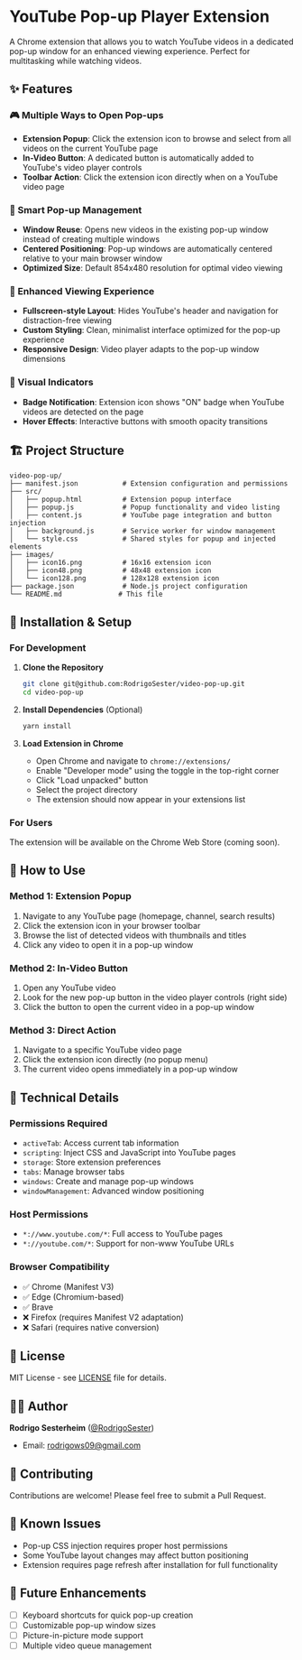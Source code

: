 # YouTube Pop-up Player Extension

A Chrome extension that allows you to watch YouTube videos in a dedicated pop-up window for an enhanced viewing experience. Perfect for multitasking while watching videos.

## ✨ Features

### 🎮 Multiple Ways to Open Pop-ups
- **Extension Popup**: Click the extension icon to browse and select from all videos on the current YouTube page
- **In-Video Button**: A dedicated button is automatically added to YouTube's video player controls
- **Toolbar Action**: Click the extension icon directly when on a YouTube video page

### 🎯 Smart Pop-up Management
- **Window Reuse**: Opens new videos in the existing pop-up window instead of creating multiple windows
- **Centered Positioning**: Pop-up windows are automatically centered relative to your main browser window
- **Optimized Size**: Default 854x480 resolution for optimal video viewing

### 🎨 Enhanced Viewing Experience
- **Fullscreen-style Layout**: Hides YouTube's header and navigation for distraction-free viewing
- **Custom Styling**: Clean, minimalist interface optimized for the pop-up experience
- **Responsive Design**: Video player adapts to the pop-up window dimensions

### 📱 Visual Indicators
- **Badge Notification**: Extension icon shows "ON" badge when YouTube videos are detected on the page
- **Hover Effects**: Interactive buttons with smooth opacity transitions

## 🏗️ Project Structure

```
video-pop-up/
├── manifest.json           # Extension configuration and permissions
├── src/
│   ├── popup.html          # Extension popup interface
│   ├── popup.js            # Popup functionality and video listing
│   ├── content.js          # YouTube page integration and button injection
│   ├── background.js       # Service worker for window management
│   └── style.css           # Shared styles for popup and injected elements
├── images/
│   ├── icon16.png          # 16x16 extension icon
│   ├── icon48.png          # 48x48 extension icon
│   └── icon128.png         # 128x128 extension icon
├── package.json            # Node.js project configuration
└── README.md              # This file
```

## 🚀 Installation & Setup

### For Development

1. **Clone the Repository**
   ```bash
   git clone git@github.com:RodrigoSester/video-pop-up.git
   cd video-pop-up
   ```

2. **Install Dependencies** (Optional)
   ```bash
   yarn install
   ```

3. **Load Extension in Chrome**
   - Open Chrome and navigate to `chrome://extensions/`
   - Enable "Developer mode" using the toggle in the top-right corner
   - Click "Load unpacked" button
   - Select the project directory
   - The extension should now appear in your extensions list

### For Users

The extension will be available on the Chrome Web Store (coming soon).

## 🎯 How to Use

### Method 1: Extension Popup
1. Navigate to any YouTube page (homepage, channel, search results)
2. Click the extension icon in your browser toolbar
3. Browse the list of detected videos with thumbnails and titles
4. Click any video to open it in a pop-up window

### Method 2: In-Video Button
1. Open any YouTube video
2. Look for the new pop-up button in the video player controls (right side)
3. Click the button to open the current video in a pop-up window

### Method 3: Direct Action
1. Navigate to a specific YouTube video page
2. Click the extension icon directly (no popup menu)
3. The current video opens immediately in a pop-up window

## 🔧 Technical Details

### Permissions Required
- `activeTab`: Access current tab information
- `scripting`: Inject CSS and JavaScript into YouTube pages
- `storage`: Store extension preferences
- `tabs`: Manage browser tabs
- `windows`: Create and manage pop-up windows
- `windowManagement`: Advanced window positioning

### Host Permissions
- `*://www.youtube.com/*`: Full access to YouTube pages
- `*://youtube.com/*`: Support for non-www YouTube URLs

### Browser Compatibility
- ✅ Chrome (Manifest V3)
- ✅ Edge (Chromium-based)
- ✅ Brave
- ❌ Firefox (requires Manifest V2 adaptation)
- ❌ Safari (requires native conversion)

## 📄 License

MIT License - see [LICENSE](LICENSE) file for details.

## 👨‍💻 Author

**Rodrigo Sesterheim** ([@RodrigoSester](https://github.com/RodrigoSester))
- Email: rodrigows09@gmail.com

## 🤝 Contributing

Contributions are welcome! Please feel free to submit a Pull Request.

## 🐛 Known Issues

- Pop-up CSS injection requires proper host permissions
- Some YouTube layout changes may affect button positioning
- Extension requires page refresh after installation for full functionality

## 🔮 Future Enhancements

- [ ] Keyboard shortcuts for quick pop-up creation
- [ ] Customizable pop-up window sizes
- [ ] Picture-in-picture mode support
- [ ] Multiple video queue management